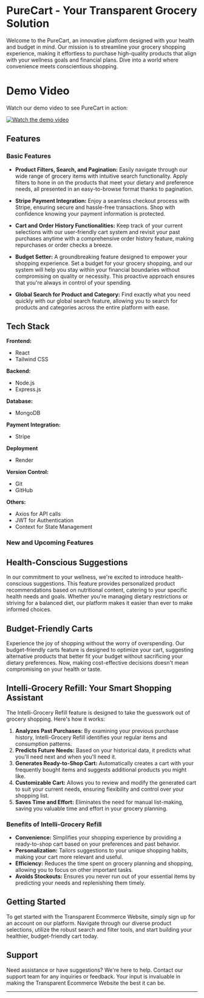 
# PureCart - Your Transparent Grocery Solution

Welcome to the PureCart, an innovative platform designed with your health and budget in mind. Our mission is to streamline your grocery shopping experience, making it effortless to purchase high-quality products that align with your wellness goals and financial plans. Dive into a world where convenience meets conscientious shopping.

# Demo Video

Watch our demo video to see PureCart in action:

[![Watch the demo video](https://img.youtube.com/vi/YOUR_VIDEO_ID/maxresdefault.jpg)](https://github.com/user-attachments/assets/700dfc13-35f6-4b62-a164-000a2989a141)

## Features

### Basic Features

- **Product Filters, Search, and Pagination:** Easily navigate through our wide range of grocery items with intuitive search functionality. Apply filters to hone in on the products that meet your dietary and preference needs, all presented in an easy-to-browse format thanks to pagination.

- **Stripe Payment Integration:** Enjoy a seamless checkout process with Stripe, ensuring secure and hassle-free transactions. Shop with confidence knowing your payment information is protected.

- **Cart and Order History Functionalities:** Keep track of your current selections with our user-friendly cart system and revisit your past purchases anytime with a comprehensive order history feature, making repurchases or order checks a breeze.

  
- **Budget Setter:** A groundbreaking feature designed to empower your shopping experience. Set a budget for your grocery shopping, and our system will help you stay within your financial boundaries without compromising on quality or necessity. This proactive approach ensures that you're always in control of your spending.
  
- **Global Search for Product and Category:** Find exactly what you need quickly with our global search feature, allowing you to search for products and categories across the entire platform with ease.

  
## Tech Stack


  **Frontend:**
- React
- Tailwind CSS

**Backend:**
- Node.js
- Express.js

**Database:**
- MongoDB

**Payment Integration:**
- Stripe

**Deployment**
- Render

**Version Control:**
- Git
- GitHub

**Others:**
- Axios for API calls
- JWT for Authentication
- Context for State Management


### New and Upcoming Features



## Health-Conscious Suggestions

In our commitment to your wellness, we're excited to introduce health-conscious suggestions. This feature provides personalized product recommendations based on nutritional content, catering to your specific health needs and goals. Whether you're managing dietary restrictions or striving for a balanced diet, our platform makes it easier than ever to make informed choices.

## Budget-Friendly Carts

Experience the joy of shopping without the worry of overspending. Our budget-friendly carts feature is designed to optimize your cart, suggesting alternative products that better fit your budget without sacrificing your dietary preferences. Now, making cost-effective decisions doesn't mean compromising on your health or taste.


## Intelli-Grocery Refill: Your Smart Shopping Assistant

The Intelli-Grocery Refill feature is designed to take the guesswork out of grocery shopping. Here's how it works:

1. **Analyzes Past Purchases:** By examining your previous purchase history, Intelli-Grocery Refill identifies your regular items and consumption patterns.
2. **Predicts Future Needs:** Based on your historical data, it predicts what you'll need next and when you'll need it.
3. **Generates Ready-to-Shop Cart:** Automatically creates a cart with your frequently bought items and suggests additional products you might like.
4. **Customizable Cart:** Allows you to review and modify the generated cart to suit your current needs, ensuring flexibility and control over your shopping list.
5. **Saves Time and Effort:** Eliminates the need for manual list-making, saving you valuable time and effort in your grocery planning.

### Benefits of Intelli-Grocery Refill

- **Convenience:** Simplifies your shopping experience by providing a ready-to-shop cart based on your preferences and past behavior.
- **Personalization:** Tailors suggestions to your unique shopping habits, making your cart more relevant and useful.
- **Efficiency:** Reduces the time spent on grocery planning and shopping, allowing you to focus on other important tasks.
- **Avoids Stockouts:** Ensures you never run out of your essential items by predicting your needs and replenishing them timely.




## Getting Started

To get started with the Transparent Ecommerce Website, simply sign up for an account on our platform. Navigate through our diverse product selections, utilize the robust search and filter tools, and start building your healthier, budget-friendly cart today.

## Support

Need assistance or have suggestions? We're here to help. Contact our support team for any inquiries or feedback. Your input is invaluable in making the Transparent Ecommerce Website the best it can be.

---


